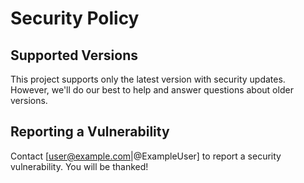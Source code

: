 # Security Policy

## Supported Versions

This project supports only the latest version with security updates. However, we'll do our best to help and answer
questions about older versions.

## Reporting a Vulnerability

Contact [user@example.com|@ExampleUser] to report a security vulnerability. You will be thanked!
